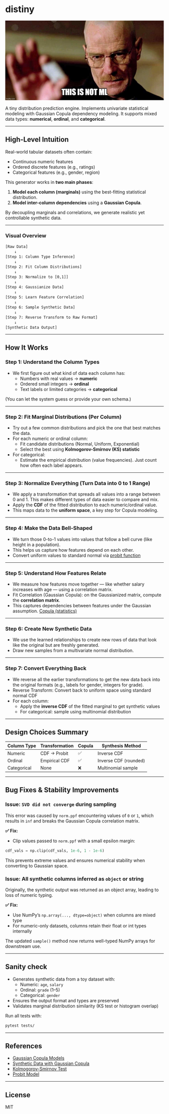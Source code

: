 # distiny

![awww](this_is_not_meth.jpg)

A tiny distribution prediction engine. Implements univariate statistical modeling with Gaussian Copula dependency modeling. It supports mixed data types: **numerical**, **ordinal**, and **categorical**.

---

## High-Level Intuition

Real-world tabular datasets often contain:
- Continuous numeric features
- Ordered discrete features (e.g., ratings)
- Categorical features (e.g., gender, region)

This generator works in **two main phases**:

1. **Model each column (marginals)** using the best-fitting statistical distribution.
2. **Model inter-column dependencies** using a **Gaussian Copula**.

By decoupling marginals and correlations, we generate realistic yet controllable synthetic data.

---
### Visual Overview

```text
[Raw Data]
    ↓
[Step 1: Column Type Inference]
    ↓
[Step 2: Fit Column Distributions]
    ↓
[Step 3: Normalize to [0,1]]
    ↓
[Step 4: Gaussianize Data]
    ↓
[Step 5: Learn Feature Correlation]
    ↓
[Step 6: Sample Synthetic Data]
    ↓
[Step 7: Reverse Transform to Raw Format]
    ↓
[Synthetic Data Output]
```

---

## How It Works
### Step 1: Understand the Column Types
- We first figure out what kind of data each column has:
  - Numbers with real values → **numeric**
  - Ordered small integers → **ordinal**
  - Text labels or limited categories → **categorical**

(You can let the system guess or provide your own schema.)

---

### Step 2: Fit Marginal Distributions (Per Column)
- Try out a few common distributions and pick the one that best matches the data. 
- For each numeric or ordinal column:
  - Fit candidate distributions (Normal, Uniform, Exponential)
  - Select the best using **Kolmogorov-Smirnov (KS) statistic**
- For categorical:
  - Estimate the empirical distribution (value frequencies). Just count how often each label appears.

---

### Step 3: Normalize Everything (Turn Data into 0 to 1 Range)
- We apply a transformation that spreads all values into a range between 0 and 1. This makes different types of data easier to compare and mix.
- Apply the **CDF** of the fitted distribution to each numeric/ordinal value.
- This maps data to the **uniform space**, a key step for Copula modeling.
---

### Step 4: Make the Data Bell-Shaped
- We turn those 0-to-1 values into values that follow a bell curve (like height in a population).
- This helps us capture how features depend on each other.
- Convert uniform values to standard normal via [probit function](https://en.wikipedia.org/wiki/Probit)

---

### Step 5: Understand How Features Relate
- We measure how features move together — like whether salary increases with age — using a correlation matrix.
- Fit Correlation (Gaussian Copula): on the Gaussianized matrix, compute the **correlation matrix**.
- This captures dependencies between features under the Gaussian assumption. [Copula (statistics)](https://en.wikipedia.org/wiki/Copula_(probability_theory))

---

### Step 6: Create New Synthetic Data
- We use the learned relationships to create new rows of data that look like the original but are freshly generated.
- Draw new samples from a multivariate normal distribution.

---

### Step 7: Convert Everything Back
- We reverse all the earlier transformations to get the new data back into the original formats (e.g., labels for gender, integers for grade).
- Reverse Transform: Convert back to uniform space using standard normal CDF
- For each column:
  - Apply the **inverse CDF** of the fitted marginal to get synthetic values
  - For categorical: sample using multinomial distribution

---

## Design Choices Summary

| Column Type | Transformation | Copula | Synthesis Method |
|-------------|----------------|--------|------------------|
| Numeric     | CDF → Probit   | ✅     | Inverse CDF      |
| Ordinal     | Empirical CDF  | ✅     | Inverse CDF (rounded) |
| Categorical | None           | ❌     | Multinomial sample |

---

## Bug Fixes & Stability Improvements

### Issue: `SVD did not converge` during sampling
This error was caused by `norm.ppf` encountering values of `0` or `1`, which results in `inf` and breaks the Gaussian Copula correlation matrix.

**✅ Fix:**
- Clip values passed to `norm.ppf` with a small epsilon margin:

```python
cdf_vals = np.clip(cdf_vals, 1e-6, 1 - 1e-6)
```

This prevents extreme values and ensures numerical stability when converting to Gaussian space.

### Issue: All synthetic columns inferred as `object` or string
Originally, the synthetic output was returned as an object array, leading to loss of numeric typing.

**✅ Fix:**
- Use NumPy’s `np.array(..., dtype=object)` when columns are mixed type
- For numeric-only datasets, columns retain their float or int types internally

The updated `sample()` method now returns well-typed NumPy arrays for downstream use.

---

## Sanity check
- Generates synthetic data from a toy dataset with:
  - Numeric: `age`, `salary`
  - Ordinal: `grade` (1–5)
  - Categorical: `gender`
- Ensures the output format and types are preserved
- Validates marginal distribution similarity (KS test or histogram overlap)

Run all tests with:
```bash
pytest tests/
```

---

## References
- [Gaussian Copula Models](https://en.wikipedia.org/wiki/Copula_(probability_theory))
- [Synthetic Data with Gaussian Copula](https://sdv.dev/SDV/user_guides/single_table/gaussian_copula.html)
- [Kolmogorov-Smirnov Test](https://en.wikipedia.org/wiki/Kolmogorov%E2%80%93Smirnov_test)
- [Probit Model](https://en.wikipedia.org/wiki/Probit_model)

---

## License
MIT
